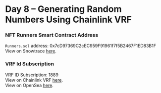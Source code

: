 # Day 8 – Generating Random Numbers Using Chainlink VRF

### NFT Runners Smart Contract Address
<code>Runners.sol</code> address: 0x7cD97369C2cEC959F91961f7f5B2467F1ED83B1F<br>
View on Snowtrace <a href="https://testnet.snowtrace.io/address/0x7cD97369C2cEC959F91961f7f5B2467F1ED83B1F">here</a>.

### VRF Id Subscription
VRF ID Subscription: 1889<br>
View on Chainlink VRF <a href="https://vrf.chain.link/fuji/1889">here</a>.<br>
View on OpenSea <a href="https://testnets.opensea.io/collection/runners-778">here</a>.<br>
